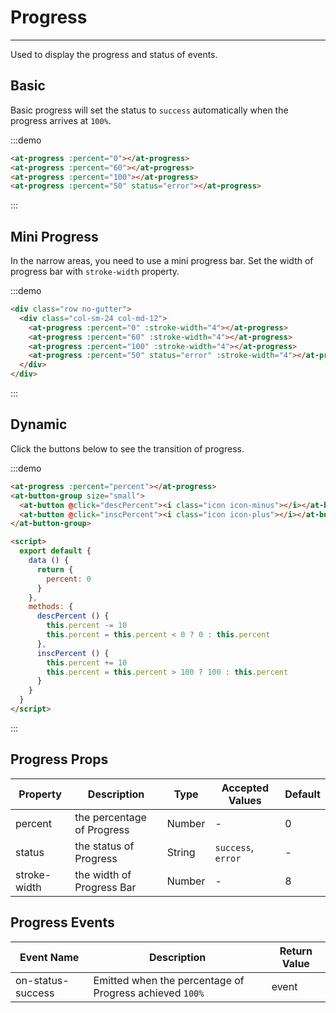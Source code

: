 # Progress

----

Used to display the progress and status of events.

## Basic

Basic progress will set the status to `success` automatically when the progress arrives at `100%`.

:::demo
```html
<at-progress :percent="0"></at-progress>
<at-progress :percent="60"></at-progress>
<at-progress :percent="100"></at-progress>
<at-progress :percent="50" status="error"></at-progress>
```
:::

## Mini Progress

In the narrow areas, you need to use a mini progress bar. Set the width of progress bar with `stroke-width` property.

:::demo
```html
<div class="row no-gutter">
  <div class="col-sm-24 col-md-12">
    <at-progress :percent="0" :stroke-width="4"></at-progress>
    <at-progress :percent="60" :stroke-width="4"></at-progress>
    <at-progress :percent="100" :stroke-width="4"></at-progress>
    <at-progress :percent="50" status="error" :stroke-width="4"></at-progress>
  </div>
</div>
```
:::

## Dynamic

Click the buttons below to see the transition of progress.

:::demo
```html
<at-progress :percent="percent"></at-progress>
<at-button-group size="small">
  <at-button @click="descPercent"><i class="icon icon-minus"></i></at-button>
  <at-button @click="inscPercent"><i class="icon icon-plus"></i></at-button>
</at-button-group>

<script>
  export default {
    data () {
      return {
        percent: 0
      }
    },
    methods: {
      descPercent () {
        this.percent -= 10
        this.percent = this.percent < 0 ? 0 : this.percent
      },
      inscPercent () {
        this.percent += 10
        this.percent = this.percent > 100 ? 100 : this.percent
      }
    }
  }
</script>
```
:::

## Progress Props

| Property      | Description          | Type      | Accepted Values                           | Default  |
|---------- |-------------- |---------- |--------------------------------  |-------- |
| percent | the percentage of Progress | Number | - | 0 |
| status | the status of Progress | String | `success`, `error` | - |
| stroke-width | the width of Progress Bar | Number | - | 8 |

## Progress Events

| Event Name      | Description          | Return Value  |
|------------- |-------------- |---------- |
| on-status-success | Emitted when the percentage of Progress achieved `100%` | event |

<style lang="scss" scoped>
.at-progress {
  margin-bottom: 8px;
}
</style>

<script>
export default {
  data () {
    return {
      percent: 0
    }
  },
  methods: {
    descPercent () {
      this.percent -= 10
      this.percent = this.percent < 0 ? 0 : this.percent
    },
    inscPercent () {
      this.percent += 10
      this.percent = this.percent > 100 ? 100 : this.percent
    }
  }
}
</script>
